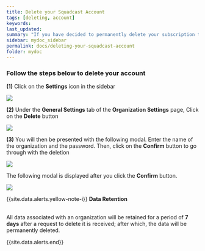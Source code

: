 ```yaml
---
title: Delete your Squadcast Account
tags: [deleting, account]
keywords: 
last_updated: 
summary: "If you have decided to permanently delete your subscription to Squadcast, this document will help you understand how to do so"
sidebar: mydoc_sidebar
permalink: docs/deleting-your-squadcast-account
folder: mydoc
---
```


### Follow the steps below to delete your account

**(1)** Click on the **Settings** icon in the sidebar

![](images/deleting_1.png)

**(2)** Under the **General Settings** tab of the **Organization Settings** page, Click on the **Delete** button 

![](images/deleting_2.png)

**(3)** You will then be presented with the following modal. Enter the name of the organization and the password. Then, click on the **Confirm** button to go through with the deletion

![](images/deleting_3.png)

The following modal is displayed after you click the **Confirm** button.

![](images/deleting_4.png)

{{site.data.alerts.yellow-note-i}}
<b>Data Retention</b>
<br/><br/><p>All data associated with an organization will be retained for a period of <b>7 days</b> after a request to delete it is received; after which, the data will be permanently deleted.</p>
{{site.data.alerts.end}}